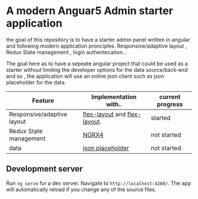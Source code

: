 # A modern Anguar5 Admin starter application
the goal of this repository is to have a starter admin panel written in angular and following modern application pronciples.
Responsive/adaptive layout , Redux State management , login authentecation .. 

The goal here as to have a sepeate angular project that could be used as a starter without limiting the developer options for the data source/back-end and so , the application will use an online json client such as json placeholder for the data.


| Feature | Implementation with.. | current progress |
| --- | --- | --- |
| Responsive/adaptive layout | [flex-layout](https://github.com/angular/material2)  and   [flex-layout](https://github.com/angular/flex-layout). | started |
| Redux State management | [NGRX4](https://github.com/ngrx/platform)   | not started |
| data |  [json placeholder](https://jsonplaceholder.typicode.com/)     | not started |


## Development server

Run `ng serve` for a dev server. Navigate to `http://localhost:4200/`. The app will automatically reload if you change any of the source files.


